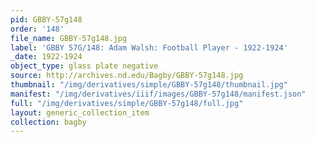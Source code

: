 ```yaml
---
pid: GBBY-57g148
order: '148'
file_name: GBBY-57g148.jpg
label: 'GBBY 57G/148: Adam Walsh: Football Player - 1922-1924'
_date: 1922-1924
object_type: glass plate negative
source: http://archives.nd.edu/Bagby/GBBY-57g148.jpg
thumbnail: "/img/derivatives/simple/GBBY-57g148/thumbnail.jpg"
manifest: "/img/derivatives/iiif/images/GBBY-57g148/manifest.json"
full: "/img/derivatives/simple/GBBY-57g148/full.jpg"
layout: generic_collection_item
collection: bagby
---
```

